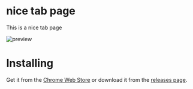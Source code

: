 # nice tab page
This is a nice tab page

![preview](https://lh5.googleusercontent.com/eIKgZjyZeIGQC2GKctSj8k5JyK7prMKiPeFYtqCE-gMefNgRgos_nVpKeTp-QAJAf7DeQvQPlEY=s1280-h800-e365-rw)

# Installing

Get it from the [Chrome Web Store](https://chrome.google.com/webstore/detail/nice-tab-page/mchdgbfpkhhibdaplkgigipjnnngpibd) or download it from the [releases page](https://github.com/TheLinx/nice-tab-page/releases/latest).
